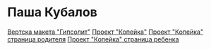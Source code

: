 # Паша Кубалов

[Вертска макета "Гипсолит"](https://terrible59.github.io/gipsolit/ "Верстка")
[Проект "Копейка"](https://terrible59.github.io/Hackaton "Верстка")
[Проект "Копейка" страница родителя](https://terrible59.github.io/Hackaton/parent.html "Верстка")
[Проект "Копейка" страница ребенка](https://terrible59.github.io/Hackaton/child.html "Верстка")
